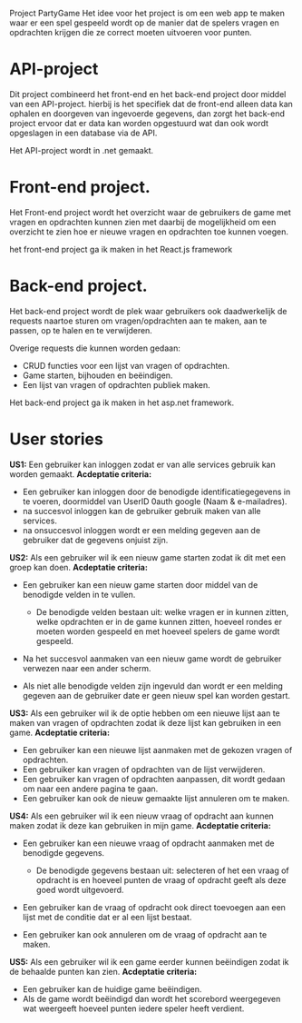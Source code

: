 Project PartyGame
Het idee voor het project is om een web app te maken waar er een spel gespeeld wordt op de manier dat de spelers vragen en opdrachten krijgen die ze correct moeten uitvoeren voor punten.

# API-project
Dit project combineerd het front-end en het back-end project door middel van een API-project. hierbij is het specifiek dat de front-end alleen data kan ophalen en doorgeven van ingevoerde gegevens, dan zorgt het back-end project ervoor dat er data kan worden opgestuurd wat dan ook wordt opgeslagen in een database via de API.

Het API-project wordt in .net gemaakt.

# Front-end project.
Het Front-end project wordt het overzicht waar de gebruikers de game met vragen en opdrachten kunnen zien met daarbij de mogelijkheid om een overzicht te zien hoe er nieuwe vragen en opdrachten toe kunnen voegen.

het front-end project ga ik maken in het React.js framework
# Back-end project.
Het back-end project wordt de plek waar gebruikers ook daadwerkelijk de requests naartoe sturen om vragen/opdrachten aan te maken, aan te passen, op te halen en te verwijderen.

Overige requests die kunnen worden gedaan:
- CRUD functies voor een lijst van vragen of opdrachten.
- Game starten, bijhouden en beëindigen.
- Een lijst van vragen of opdrachten publiek maken.

Het back-end project ga ik maken in het asp.net framework.

# User stories
**US1:** Een gebruiker kan inloggen zodat er van alle services gebruik kan worden gemaakt.
**Acdeptatie criteria:**
- Een gebruiker kan inloggen door de benodigde identificatiegegevens in te voeren, doormiddel van UserID 0auth google (Naam & e-mailadres).
- na succesvol inloggen kan de gebruiker gebruik maken van alle services.
- na onsuccesvol inloggen wordt er een melding gegeven aan de gebruiker dat de gegevens onjuist zijn.

**US2:** Als een gebruiker wil ik een nieuw game starten zodat ik dit met een groep kan doen.
**Acdeptatie criteria:**
- Een gebruiker kan een nieuw game starten door middel van de benodigde velden in te vullen.

     - De benodigde velden bestaan uit: welke vragen er in kunnen zitten, welke opdrachten er in de game kunnen zitten, hoeveel rondes er moeten worden gespeeld en met hoeveel spelers de game wordt gespeeld.
- Na het succesvol aanmaken van een nieuw game wordt de gebruiker verwezen naar een ander scherm.
- Als niet alle benodigde velden zijn ingevuld dan wordt er een melding gegeven aan de gebruiker date er geen nieuw spel kan worden gestart.

**US3:** Als een gebruiker wil ik de optie hebben om een nieuwe lijst aan te maken van vragen of opdrachten zodat ik deze lijst kan gebruiken in een game.
**Acdeptatie criteria:**
- Een gebruiker kan een nieuwe lijst aanmaken met de gekozen vragen of opdrachten.
- Een gebruiker kan vragen of opdrachten van de lijst verwijderen.
- Een gebruiker kan vragen of opdrachten aanpassen, dit wordt gedaan om naar een andere pagina te gaan.
- Een gebruiker kan ook de nieuw gemaakte lijst annuleren om te maken.

**US4:** Als een gebruiker wil ik een nieuw vraag of opdracht aan kunnen maken zodat ik deze kan gebruiken in mijn game.
**Acdeptatie criteria:**
- Een gebruiker kan een nieuwe vraag of opdracht aanmaken met de benodigde gegevens.

     - De benodigde gegevens bestaan uit: selecteren of het een vraag of opdracht is en hoeveel punten de vraag of opdracht geeft als deze goed wordt uitgevoerd.
- Een gebruiker kan de vraag of opdracht ook direct toevoegen aan een lijst met de conditie dat er al een lijst bestaat.
- Een gebruiker kan ook annuleren om de vraag of opdracht aan te maken.

**US5:** Als een gebruiker wil ik een game eerder kunnen beëindigen zodat ik de behaalde punten kan zien.
**Acdeptatie criteria:**
- Een gebruiker kan de huidige game beëindigen.
- Als de game wordt beëindigd dan wordt het scorebord weergegeven wat weergeeft hoeveel punten iedere speler heeft verdient.